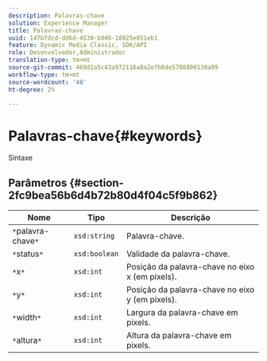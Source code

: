 ```yaml
---
description: Palavras-chave
solution: Experience Manager
title: Palavras-chave
uuid: 147b7dcd-dd6d-4530-b046-18925e851eb1
feature: Dynamic Media Classic, SDK/API
role: Desenvolvedor,Administrador
translation-type: tm+mt
source-git-commit: 469d1a5c43a972116a8a2efb0de5708800130a99
workflow-type: tm+mt
source-wordcount: '48'
ht-degree: 2%

---
```



# Palavras-chave{#keywords}

Sintaxe

## Parâmetros {#section-2fc9bea56b6d4b72b80d4f04c5f9b862}

| Nome | Tipo | Descrição |
|---|---|---|
| `*`palavra-chave`*` | `xsd:string` | Palavra-chave. |
| `*`status`*` | `xsd:boolean` | Validade da palavra-chave. |
| `*`x`*` | `xsd:int` | Posição da palavra-chave no eixo x (em pixels). |
| `*`y`*` | `xsd:int` | Posição da palavra-chave no eixo y (em pixels). |
| `*`width`*` | `xsd:int` | Largura da palavra-chave em pixels. |
| `*`altura`*` | `xsd:int` | Altura da palavra-chave em pixels. |

